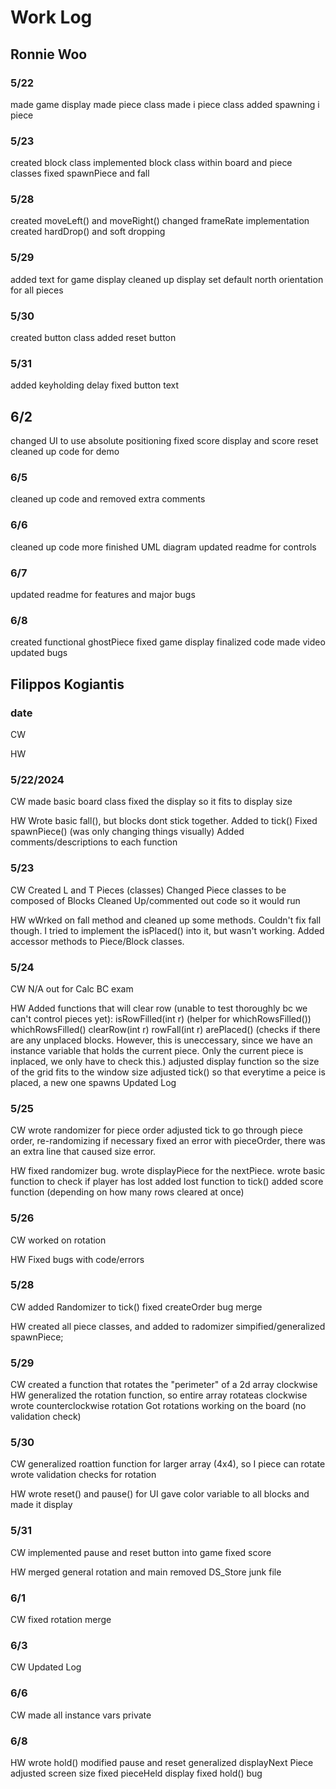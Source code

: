 # Work Log

## Ronnie Woo

### 5/22

made game display
made piece class
made i piece class
added spawning i piece 

### 5/23

created block class
implemented block class within board and piece classes
fixed spawnPiece and fall

### 5/28
created moveLeft() and moveRight()
changed frameRate implementation
created hardDrop() and soft dropping

### 5/29
added text for game display
cleaned up display
set default north orientation for all pieces

### 5/30
created button class
added reset button

### 5/31
added keyholding delay
fixed button text

## 6/2
changed UI to use absolute positioning
fixed score display and score reset
cleaned up code for demo

### 6/5
cleaned up code and removed extra comments

### 6/6
cleaned up code more
finished UML diagram
updated readme for controls

### 6/7
updated readme for features and major bugs

### 6/8
created functional ghostPiece
fixed game display
finalized code
made video
updated bugs

## Filippos Kogiantis

### date 

CW

HW


### 5/22/2024

CW
made basic board class
fixed the display so it fits to display size

HW
Wrote basic fall(), but blocks dont stick together. Added to tick()
Fixed spawnPiece() (was only changing things visually)
Added comments/descriptions to each function



### 5/23

CW
Created L and T Pieces (classes)
Changed Piece classes to be composed of Blocks
Cleaned Up/commented out code so it would run


HW
wWrked on fall method and cleaned up some methods. 
Couldn't fix fall though. I tried to implement the isPlaced() into it, but wasn't working.
Added accessor methods to Piece/Block classes.


### 5/24

CW
N/A out for Calc BC exam

HW
Added functions that will clear row (unable to test thoroughly bc we can't control pieces yet):
    isRowFilled(int r) (helper for whichRowsFilled())
    whichRowsFilled()
    clearRow(int r)
    rowFall(int r)
    arePlaced() (checks if there are any unplaced blocks. However, this is uneccessary, since we have an instance variable that holds the current piece. Only the current piece is inplaced, we only have to check this.)
adjusted display function so the size of the grid fits to the window size
adjusted tick() so that everytime a peice is placed, a new one spawns
Updated Log

### 5/25

CW
wrote randomizer for piece order
adjusted tick to go through piece order, re-randomizing if necessary
fixed an error with pieceOrder, there was an extra line that caused size error.


HW
fixed randomizer bug.
wrote displayPiece for the nextPiece.
wrote basic function to check if player has lost
added lost function to tick()
added score function (depending on how many rows cleared at once)


### 5/26

CW
worked on rotation

HW
Fixed bugs with code/errors




### 5/28

CW
added Randomizer to tick()
fixed createOrder bug
merge

HW
created all piece classes, and added to radomizer
simpified/generalized spawnPiece;

### 5/29

CW
created a function that rotates the "perimeter" of a 2d array clockwise
HW
generalized the rotation function, so entire array rotateas clockwise
wrote counterclockwise rotation
Got rotations working on the board (no validation check)

### 5/30

CW
generalized roattion function for larger array (4x4), so I piece can rotate
wrote validation checks for rotation

HW
wrote reset() and pause() for UI
gave color variable to all blocks and made it display


### 5/31

CW
implemented pause and reset button into game
fixed score

HW
merged general rotation and main
removed DS_Store junk file

### 6/1

CW
fixed rotation merge

### 6/3

CW
Updated Log

### 6/6 
CW 
made all instance vars private

### 6/8
HW
wrote hold()
modified pause and reset
generalized displayNext Piece
adjusted screen size
fixed pieceHeld display
fixed hold() bug



